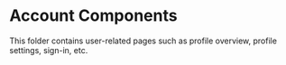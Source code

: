 # Account Components
This folder contains user-related pages such as profile overview, profile settings, sign-in, etc.